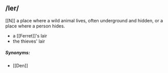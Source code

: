 ## /ler/
[[N]]
a place where a wild animal lives, often underground and hidden, or a place where a person hides.

- a [[Ferret]]'s lair
- the thieves' lair

##### Synonyms:
- [[Den]]